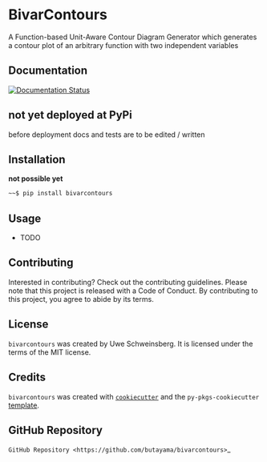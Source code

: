 # BivarContours

A Function-based Unit-Aware Contour Diagram Generator which generates a contour plot of an arbitrary function with two independent variables

## Documentation
[![Documentation Status](https://readthedocs.org/projects/bivarcontours/badge/?version=latest)](https://bivarcontours.readthedocs.io/en/latest/?badge=latest)

## **not yet deployed at PyPi**
before deployment docs and tests are to be edited / written

## Installation
**not possible yet**
```bash
~~$ pip install bivarcontours
```

## Usage

- TODO

## Contributing

Interested in contributing? Check out the contributing guidelines. Please note that this project is released with a Code of Conduct. By contributing to this project, you agree to abide by its terms.

## License

`bivarcontours` was created by Uwe Schweinsberg. It is licensed under the terms of the MIT license.

## Credits

`bivarcontours` was created with [`cookiecutter`](https://cookiecutter.readthedocs.io/en/latest/) and the `py-pkgs-cookiecutter` [template](https://github.com/py-pkgs/py-pkgs-cookiecutter).

## GitHub Repository
`GitHub Repository <https://github.com/butayama/bivarcontours>`_